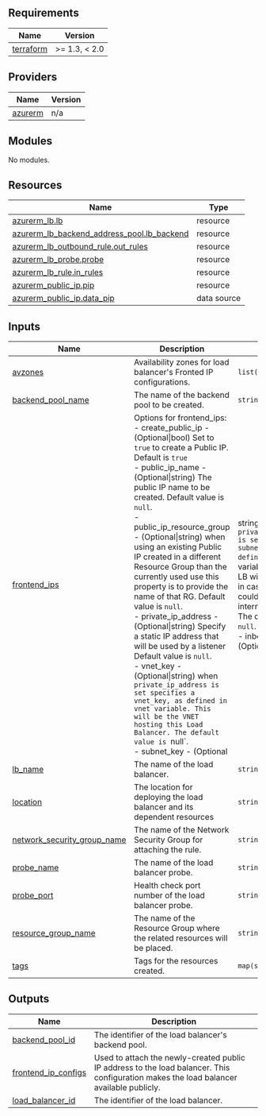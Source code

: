 ## Requirements

| Name | Version |
|------|---------|
| <a name="requirement_terraform"></a> [terraform](#requirement\_terraform) | >= 1.3, < 2.0 |

## Providers

| Name | Version |
|------|---------|
| <a name="provider_azurerm"></a> [azurerm](#provider\_azurerm) | n/a |

## Modules

No modules.

## Resources

| Name | Type |
|------|------|
| [azurerm_lb.lb](https://registry.terraform.io/providers/hashicorp/azurerm/latest/docs/resources/lb) | resource |
| [azurerm_lb_backend_address_pool.lb_backend](https://registry.terraform.io/providers/hashicorp/azurerm/latest/docs/resources/lb_backend_address_pool) | resource |
| [azurerm_lb_outbound_rule.out_rules](https://registry.terraform.io/providers/hashicorp/azurerm/latest/docs/resources/lb_outbound_rule) | resource |
| [azurerm_lb_probe.probe](https://registry.terraform.io/providers/hashicorp/azurerm/latest/docs/resources/lb_probe) | resource |
| [azurerm_lb_rule.in_rules](https://registry.terraform.io/providers/hashicorp/azurerm/latest/docs/resources/lb_rule) | resource |
| [azurerm_public_ip.pip](https://registry.terraform.io/providers/hashicorp/azurerm/latest/docs/resources/public_ip) | resource |
| [azurerm_public_ip.data_pip](https://registry.terraform.io/providers/hashicorp/azurerm/latest/docs/data-sources/public_ip) | data source |

## Inputs

| Name | Description | Type | Default | Required |
|------|-------------|------|---------|:--------:|
| <a name="input_avzones"></a> [avzones](#input\_avzones) | Availability zones for load balancer's Fronted IP configurations. | `list(string)` | `[]` | no |
| <a name="input_backend_pool_name"></a> [backend\_pool\_name](#input\_backend\_pool\_name) | The name of the backend pool to be created. | `string` | `"fortigate_backend"` | no |
| <a name="input_frontend_ips"></a> [frontend\_ips](#input\_frontend\_ips) | Options for frontend\_ips:<br/>  - create\_public\_ip         - (Optional\|bool) Set to `true` to create a Public IP. Default is `true`<br/>  - public\_ip\_name           - (Optional\|string) The public IP name to be created. Default value is `null`.<br/>  - public\_ip\_resource\_group - (Optional\|string) when using an existing Public IP created in a different Resource Group than the currently used use this property is to provide the name of that RG. Default value is `null`.<br/>  - private\_ip\_address       - (Optional\|string) Specify a static IP address that will be used by a listener Default value is `null`.<br/>  - vnet\_key                 - (Optional\|string) when `private_ip_address is set specifies a vnet_key, as defined in vnet variable. This will be the VNET hosting this Load Balancer. The default value is `null`.<br/>  - subnet_key               - (Optional|string) when `private\_ip\_address is set specifies a subnet's key (as defined in `vnet variable) to which the LB will be attached, in case of FortiGate could be a internal/trust subnet. The default value is `null`.<br/>  - inbound_rules                 - (Optional|map) Same as inbound rules for the Load Balancer.<br/>  - outbound_rules                - (Optional|map) Same as outbound rules for the Load Balancer.<br/>  For more information about the inbound and outbound rules, please visit https://registry.terraform.io/providers/hashicorp/azurerm/3.116.0/docs/resources/lb_rule<br/><br/>    Options for inbound_rules:<br/>      - protocol                  - (Required|string) Protocol used for communication, possible values are 'Tcp', 'Udp' or 'All'.<br/>      - port                      - (Required|string) Communication port, this is both the front and the backend port.<br/>      - backend_port              - (Optional|string) The backend port to forward traffic to the backend pool.<br/>      - enable_floating_ip        - (Optional|string) Enables floating IP for the rule. A "floating” IP is reassigned to a secondary server in case the primary server fails. The default value is `true`.<br/>      - load_distribution         - (Optional|string) Specifies the load balancing distribution type to be used by the Load Balancer. Possible values are: `Default`. The load balancer is configured to use a 5 tuple hash to map traffic to available servers.<br/><br/>    Options for outbound_rules:<br/>      - protocol                  - (Optional|string) Protocol used for communication, possible values are 'Tcp', 'Udp' or 'All'. Possible values are `All`, `Tcp` and `Udp`.<br/>      - allocated_outbound_ports  - (Optional|string) Number of ports allocated per instance. The default is `1024`.<br/>      - enable_tcp_reset          - (Optional|boolean) Is TCP Reset enabled for this Load Balancer Rule? The default is `False`.<br/>      - idle_timeout_in_minutes   - (Optional|boolean) Specifies the idle timeout in minutes for TCP connections. Valid values are between 4 and 30 minutes.<br/><br/>    For more information, please visit https://registry.terraform.io/providers/hashicorp/azurerm/3.62.0/docs/resources/lb_rule<br/><br/>Example<br/>`<pre>frontend_ips = {<br/>  webserver = {<br/>    create_public_ip = true<br/>    gwlb_key         = "gwlb"<br/>    inbound_rules = {<br/>      http = {<br/>      enable_floating_ip = false<br/>      port               = 80<br/>      protocol           = "Tcp"<br/>      }<br/>      https = {<br/>        enable_floating_ip = false<br/>        port               = 443<br/>        protocol           = "Tcp"<br/>      }<br/>    }<br/>    outbound_rules = {<br/>      outbound_tcp_rule = {<br/>        protocol                 = "Tcp"<br/>        allocated_outbound_ports = 1024<br/>        idle_timeout_in_minutes  = 5<br/>        port                     = "*"<br/>      }<br/>    }<br/>  }<br/>}</pre> | `map(any)` | n/a | yes |
| <a name="input_lb_name"></a> [lb\_name](#input\_lb\_name) | The name of the load balancer. | `string` | n/a | yes |
| <a name="input_location"></a> [location](#input\_location) | The location for deploying the load balancer and its dependent resources | `string` | n/a | yes |
| <a name="input_network_security_group_name"></a> [network\_security\_group\_name](#input\_network\_security\_group\_name) | The name of the Network Security Group for attaching the rule. | `string` | `null` | no |
| <a name="input_probe_name"></a> [probe\_name](#input\_probe\_name) | The name of the load balancer probe. | `string` | `"fgt_health_probe"` | no |
| <a name="input_probe_port"></a> [probe\_port](#input\_probe\_port) | Health check port number of the load balancer probe. | `string` | `"80"` | no |
| <a name="input_resource_group_name"></a> [resource\_group\_name](#input\_resource\_group\_name) | The name of the Resource Group where the related resources will be placed. | `string` | n/a | yes |
| <a name="input_tags"></a> [tags](#input\_tags) | Tags for the resources created. | `map(string)` | `{}` | no |

## Outputs

| Name | Description |
|------|-------------|
| <a name="output_backend_pool_id"></a> [backend\_pool\_id](#output\_backend\_pool\_id) | The identifier of the load balancer's backend pool. |
| <a name="output_frontend_ip_configs"></a> [frontend\_ip\_configs](#output\_frontend\_ip\_configs) | Used to attach the newly-created public IP address to the load balancer. This configuration makes the load balancer available publicly. |
| <a name="output_load_balancer_id"></a> [load\_balancer\_id](#output\_load\_balancer\_id) | The identifier of the load balancer. |
